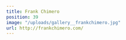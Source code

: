 ```yaml
---
title: Frank Chimero
position: 39
image: "/uploads/gallery__frankchimero.jpg"
url: http://frankchimero.com/
---
```



